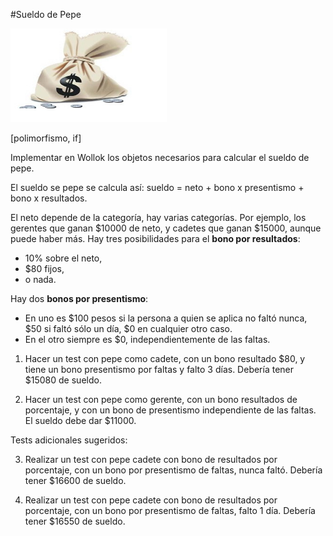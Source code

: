 #Sueldo de Pepe

<img src="img/money.jpg" height="150" width="250">

[polimorfismo, if]

Implementar en Wollok los objetos necesarios para calcular el sueldo de pepe.
  
El sueldo se pepe se calcula así: sueldo = neto + bono x presentismo + bono x resultados.

El neto depende de la categoría, hay varias categorías. Por ejemplo, los gerentes que ganan $10000 de neto, y cadetes que ganan $15000, aunque puede haber más.
Hay tres posibilidades para el **bono por resultados**:  
* 10% sobre el neto,  
* $80 fijos,  
* o nada.

Hay dos **bonos por presentismo**:</br>
* En uno es $100 pesos si la persona a quien se aplica no faltó nunca, $50 si faltó sólo un día, $0 en cualquier otro caso. </br>
* En el otro siempre es $0, independientemente de las faltas. 

1) Hacer un test con pepe como cadete, con un bono resultado $80, y tiene un bono presentismo por faltas y falto 3 días.
Debería tener $15080 de sueldo.

2) Hacer un test con pepe como gerente, con un bono resultados de porcentaje, y con un bono de presentismo independiente de las faltas. El sueldo debe dar $11000.

Tests adicionales sugeridos: 

3) Realizar un test con pepe cadete con bono de resultados por porcentaje, con un bono por presentismo de faltas, nunca faltó. Debería tener $16600 de sueldo.

4) Realizar un test con pepe cadete con bono de resultados por porcentaje, con un bono por presentismo de faltas, falto 1 día. Debería tener $16550 de sueldo.
